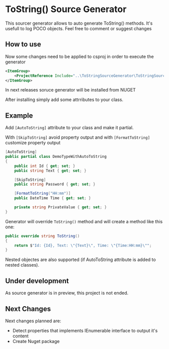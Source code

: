 
# ToString() Source Generator

This sourcer generator allows to auto generate ToString() methods. It's usefull to log POCO objects. Feel free to comment or suggest changes

## How to use

Now some changes need to be applied to csproj in order to execute the generator

```XML
<ItemGroup>
    <ProjectReference Include="..\ToStringSourceGenerator\ToStringSourceGenerator.csproj" OutputItemType="Analyzer" ReferenceOutputAssembly="true" />
</ItemGroup>
```

In next releases soruce generator will be installed from NUGET

After installing simply add some attrributes to your class.

## Example

Add `[AutoToString]` attribute to your class and make it partial.

With `[SkipToString]` avoid property output and with `[FormatToString]` customize property output

```C#
[AutoToString]
public partial class DemoTypeWithAutoToString
{
    public int Id { get; set; }
    public string Text { get; set; }

    [SkipToString]
    public string Password { get; set; }

    [FormatToString("HH:mm")]
    public DateTime Time { get; set; }

    private string PrivateValue { get; set; }
}
```

Generator will override `ToString()` method and will create a method like this one:

```C#
public override string ToString()
{
    return $"Id: {Id}, Text: \"{Text}\", Time: \"{Time:HH:mm}\"";
}
```

Nested objectes are also supported (if AutoToString attribute is added to nested classes).

## Under development

As source generator is in preview, this project is not ended.

## Next Changes

Next changes planned are:

* Detect properties that implements IEnumerable interface to output it's content
* Create Nuget package
